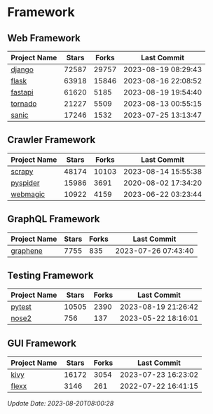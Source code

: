 # Framework

## Web Framework
| Project Name | Stars | Forks | Last Commit |
| ------------ | ----- | ----- | ----------- |
| [django](https://github.com/django/django) | 72587 | 29757 | 2023-08-19 08:29:43 |
| [flask](https://github.com/pallets/flask) | 63918 | 15846 | 2023-08-16 22:08:52 |
| [fastapi](https://github.com/tiangolo/fastapi) | 61620 | 5185 | 2023-08-19 19:54:40 |
| [tornado](https://github.com/tornadoweb/tornado) | 21227 | 5509 | 2023-08-13 00:55:15 |
| [sanic](https://github.com/sanic-org/sanic) | 17246 | 1532 | 2023-07-25 13:13:47 |

## Crawler Framework
| Project Name | Stars | Forks | Last Commit |
| ------------ | ----- | ----- | ----------- |
| [scrapy](https://github.com/scrapy/scrapy) | 48174 | 10103 | 2023-08-14 15:55:38 |
| [pyspider](https://github.com/binux/pyspider) | 15986 | 3691 | 2020-08-02 17:34:20 |
| [webmagic](https://github.com/code4craft/webmagic) | 10922 | 4159 | 2023-06-22 03:23:44 |

## GraphQL Framework
| Project Name | Stars | Forks | Last Commit |
| ------------ | ----- | ----- | ----------- |
| [graphene](https://github.com/graphql-python/graphene) | 7755 | 835 | 2023-07-26 07:43:40 |

## Testing Framework
| Project Name | Stars | Forks | Last Commit |
| ------------ | ----- | ----- | ----------- |
| [pytest](https://github.com/pytest-dev/pytest) | 10505 | 2390 | 2023-08-19 21:26:42 |
| [nose2](https://github.com/nose-devs/nose2) | 756 | 137 | 2023-05-22 18:16:01 |

## GUI Framework
| Project Name | Stars | Forks | Last Commit |
| ------------ | ----- | ----- | ----------- |
| [kivy](https://github.com/kivy/kivy) | 16172 | 3054 | 2023-07-23 16:23:02 |
| [flexx](https://github.com/flexxui/flexx) | 3146 | 261 | 2022-07-22 16:41:15 |

*Update Date: 2023-08-20T08:00:28*